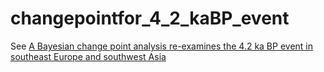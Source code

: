 # changepointfor_4_2_kaBP_event

See [A Bayesian change point analysis re-examines the 4.2 ka BP event in southeast Europe and southwest Asia](https://doi.org/10.1016/j.quascirev.2023.108163)
